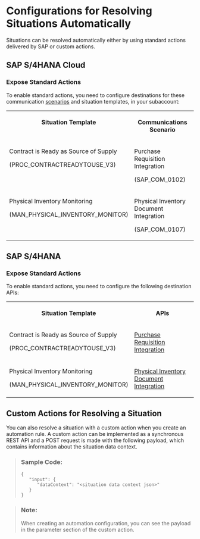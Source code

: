 <!-- loio44c498e7fca34e4588a03c15e7add82a -->

# Configurations for Resolving Situations Automatically

Situations can be resolved automatically either by using standard actions delivered by SAP or custom actions.



<a name="loio44c498e7fca34e4588a03c15e7add82a__section_ojj_r3y_zqb"/>

## SAP S/4HANA Cloud



### Expose Standard Actions

To enable standard actions, you need to configure destinations for these communication [scenarios](onboarding-bb6b436.md) and situation templates, in your subaccount:


<table>
<tr>
<th valign="top">

Situation Template



</th>
<th valign="top">

Communications Scenario



</th>
</tr>
<tr>
<td valign="top">

Contract is Ready as Source of Supply

\(PROC\_CONTRACTREADYTOUSE\_V3\)



</td>
<td valign="top">

Purchase Requisition Integration

\(SAP\_COM\_0102\)



</td>
</tr>
<tr>
<td valign="top">

Physical Inventory Monitoring

\(MAN\_PHYSICAL\_INVENTORY\_MONITOR\)



</td>
<td valign="top">

Physical Inventory Document Integration

\(SAP\_COM\_0107\)



</td>
</tr>
</table>



<a name="loio44c498e7fca34e4588a03c15e7add82a__section_ohv_y3y_zqb"/>

## SAP S/4HANA



### Expose Standard Actions

To enable standard actions, you need to configure the following destination APIs:


<table>
<tr>
<th valign="top">

Situation Template



</th>
<th valign="top">

APIs



</th>
</tr>
<tr>
<td valign="top">

Contract is Ready as Source of Supply

\(PROC\_CONTRACTREADYTOUSE\_V3\)



</td>
<td valign="top">

 [Purchase Requisition Integration](https://help.sap.com/viewer/91af7f8d3acd47da90d33aaacfcd0d59/latest/en-US/43c43f584eff2160e10000000a44147b.html) 



</td>
</tr>
<tr>
<td valign="top">

Physical Inventory Monitoring

\(MAN\_PHYSICAL\_INVENTORY\_MONITOR\)



</td>
<td valign="top">

 [Physical Inventory Document Integration](https://help.sap.com/viewer/eb2a39dd0c124fed8252f684002d55e1/latest/en-US/58361658745b1f60e10000000a44147b.html) 



</td>
</tr>
</table>



## Custom Actions for Resolving a Situation

You can also resolve a situation with a custom action when you create an automation rule. A custom action can be implemented as a synchronous REST API and a POST request is made with the following payload, which contains information about the situation data context.

> ### Sample Code:  
> ```
> {
>    "input": {
>       "dataContext": "<situation data context json>"
>    }
> }
> ```

> ### Note:  
> When creating an automation configuration, you can see the payload in the parameter section of the custom action.

